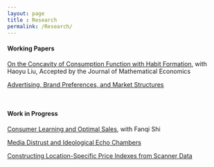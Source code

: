 ```yaml
---
layout: page
title : Research
permalink: /Research/
---
```

#### Working Papers
<a href="https://www.sciencedirect.com/science/article/pii/S0304406823000228"><u>On the Concavity of Consumption Function with Habit Formation</u></a>, with Haoyu Liu, Accepted by the Journal of Mathematical Economics

<a href="/assets/docs/JMP_Li.pdf"><u>Advertising, Brand Preferences, and Market Structures</u></a>

<br>

#### Work in Progress
<a><u>Consumer Learning and Optimal Sales</u></a>, with Fanqi Shi

<a><u>Media Distrust and Ideological Echo Chambers</u></a>

<a><u>Constructing Location-Specific Price Indexes from Scanner Data</u></a>
